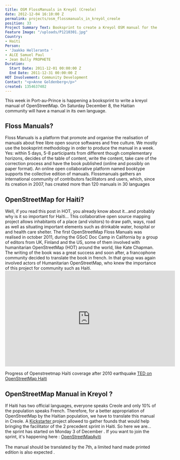 ```yaml
---
title: OSM FlossManuals in Kreyòl (Creole)
date: 2012-12-04 16:10:00 Z
permalink: projects/osm_flossmanuals_in_kreyòl_creole
position: 33
Project Summary Text: Booksprint to create a Kreyol OSM manual for the Haitian community
Feature Image: "/uploads/P1210301.jpg"
Country:
- Haiti
Person:
- 'Jaakko Helleranta '
- ALCE Samuel Paul
- Jean Bully PROPHETE
Duration:
  Start Date: 2011-12-01 00:00:00 Z
  End Date: 2011-12-31 00:00:00 Z
HOT Involvement: Community Development
Contact: "<p>Anne Goldenberg</p>"
created: 1354637402
---
```


<p>This week in Port-au-Prince is happening a booksprint to write a kreyol manual of OpenStreetMap. On Saturday December 8, the Haitian community will have a manual in its own language. <!--break--></p><h2>Floss Manuals?</h2><p>Floss Manuals is a platform that promote and organise the realisation of manuals about free libre open source softwares and free culture. We mostly use the booksprint methodology in order to produce the manual in a week. Yes: within 5 days, 5-8 participants from different though complementary horizons, decides of the table of content, write the content, take care of the correction process and have the book published (online and possibly on paper format). An online open collaborative platform named booktype supports the collective edition of manuals. Flossmanuals gathers an international community of contributors facilitators and users, which, since its creation in 2007, has created more than 120 manuals in 30 languages</p><h2>OpenStreetMap for Haiti?</h2><p>Well, if you read this post in HOT, you already know about it...and probably why is it so important for Haïti... This collaborative open source mapping project allows inhabitants of a place (and visitors) to draw path, ways, road as well as situating important elements such as drinkable water, hospital or and health care shelter. The first OpenStreetMap Floss Manuals was realised in october 2011, during the GSoC Doc Camp in California by a group of editors from UK, Finland and the US, some of them involved with humanitarian OpenStreetMap (HOT) around the world, like Kate Chapman. The writing of the book was a great success and soon after, a francophone community decided to translate the book in french. In that group was again involved actors of Humanitarian OpenStreetMap, who knew the importance of this project for community such as Haiti. <iframe src="http://www.youtube.com/embed/OF-JuFxhDT8" frameborder="0" width="560" height="315"></iframe></p><p>Progress of Openstreetmap Haïti coverage after 2010 earthquake <a href="http://itoworld.blogspot.com/2010/02/ito-world-at-ted-2010-project-haiti.html">TED on OpenStreetMap Haiti </a></p><h2>OpenStreetMap Manual in Kreyol ?</h2><p>If Haiti has two official languages, everyone speaks Creole and only 10% of the population speaks French. Therefore, for a better appropriation of OpenStreetMap by the Haitian population, we have to translate this manual in Creole. A <a href="http://www.kickstarter.com/projects/wonderchook/first-free-haiti-creole-openstreetmap-bookl">Kickstarter </a> project allowed to gather founds that would help bringing the facilitator of the 2 precedent sprint in Haiti. So here we are... the sprint has started on Monday 3 of December . If you want to join the sprint, it's happening here : <a href="http://fr.flossmanuals.net/ecrire/openstreetmapayiti/_edit/">OpenStreetMapAyiti</a><br><br>The manual should be translated by the 7th, a limited hand made printed edition is also expected .</p>
